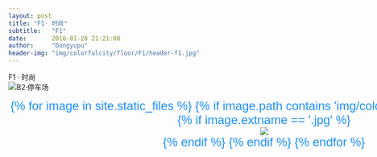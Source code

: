 ```yaml
---
layout: post
title: "F1· 时尚"
subtitle:   "F1"
date:       2016-01-28 21:21:00
author:     "Dongyupu"
header-img: "img/colorfulcity/floor/F1/header-f1.jpg"
---
```


<p>F1 · 时尚<br />
<img src="{{ site.baseurl }}/img/colorfulcity/floor/F1/header-f1.jpg" alt="B2·停车场">
</p>

<div style="width:1015px; text-align:center; margin:3px auto;">
<font size="5" face="arial" color="DodgerBlue ">
	{% for image in site.static_files %}
		{% if image.path contains 'img/colorfulcity/floor/F1/stores' %}
			{% if image.extname == '.jpg' %}
				<div><img src="{{ site.baseurl }}{{ image.path }}" /></div>
			{% endif %}
		{% endif %}
	{% endfor %}
</div>
</font>
<br>
